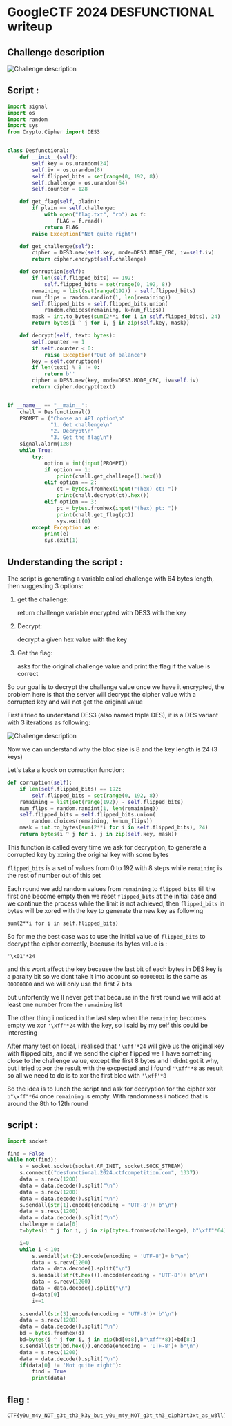 # GoogleCTF 2024 DESFUNCTIONAL writeup

## Challenge description

![Challenge description](assets/Description.png)


## Script :

```python
import signal
import os
import random
import sys
from Crypto.Cipher import DES3


class Desfunctional:
    def __init__(self):
        self.key = os.urandom(24)
        self.iv = os.urandom(8)
        self.flipped_bits = set(range(0, 192, 8))
        self.challenge = os.urandom(64)
        self.counter = 128

    def get_flag(self, plain):
        if plain == self.challenge:
            with open("flag.txt", "rb") as f:
                FLAG = f.read()
            return FLAG
        raise Exception("Not quite right")

    def get_challenge(self):
        cipher = DES3.new(self.key, mode=DES3.MODE_CBC, iv=self.iv)
        return cipher.encrypt(self.challenge)

    def corruption(self):
        if len(self.flipped_bits) == 192:
            self.flipped_bits = set(range(0, 192, 8))
        remaining = list(set(range(192)) - self.flipped_bits)
        num_flips = random.randint(1, len(remaining))
        self.flipped_bits = self.flipped_bits.union(
            random.choices(remaining, k=num_flips))
        mask = int.to_bytes(sum(2**i for i in self.flipped_bits), 24)
        return bytes(i ^ j for i, j in zip(self.key, mask))

    def decrypt(self, text: bytes):
        self.counter -= 1
        if self.counter < 0:
            raise Exception("Out of balance")
        key = self.corruption()
        if len(text) % 8 != 0:
            return b''
        cipher = DES3.new(key, mode=DES3.MODE_CBC, iv=self.iv)
        return cipher.decrypt(text)


if __name__ == "__main__":
    chall = Desfunctional()
    PROMPT = ("Choose an API option\n"
              "1. Get challenge\n"
              "2. Decrypt\n"
              "3. Get the flag\n")
    signal.alarm(128)
    while True:
        try:
            option = int(input(PROMPT))
            if option == 1:
                print(chall.get_challenge().hex())
            elif option == 2:
                ct = bytes.fromhex(input("(hex) ct: "))
                print(chall.decrypt(ct).hex())
            elif option == 3:
                pt = bytes.fromhex(input("(hex) pt: "))
                print(chall.get_flag(pt))
                sys.exit(0)
        except Exception as e:
            print(e)
            sys.exit(1)
```

## Understanding the script :

The script is generating a variable called challenge with 64 bytes length, then suggesting 3 options:

1) get the challenge:

	return challenge variable encrypted with DES3 with the key

3) Decrypt:

	decrypt a given hex value with the key

5) Get the flag:

	asks for the original challenge value and print the flag if the value is correct


So our goal is to decrypt the challenge value once we have it encrypted, the problem here is that the server will decrypt the cipher value with a corrupted key and will not get the original value

First i tried to understand DES3 (also named triple DES), it is a DES variant with 3 iterations as following:

![Challenge description](assets/triple_des.png)
 

Now we can understand why the bloc size is 8 and the key length is 24 (3 keys)







Let's take a loock on corruption function:

```python
def corruption(self):
    if len(self.flipped_bits) == 192:
        self.flipped_bits = set(range(0, 192, 8))
    remaining = list(set(range(192)) - self.flipped_bits)
    num_flips = random.randint(1, len(remaining))
    self.flipped_bits = self.flipped_bits.union(
        random.choices(remaining, k=num_flips))
    mask = int.to_bytes(sum(2**i for i in self.flipped_bits), 24)
    return bytes(i ^ j for i, j in zip(self.key, mask))
```

This function is called every time we ask for decryption, to generate a corrupted key by xoring the original key with some bytes


`flipped_bits` is a set of values from 0 to 192 with 8 steps while `remaining` is the rest of number out of this set

Each round we add random values from `remaining` to `flipped_bits` till the first one become empty then we reset `flipped_bits` at the initial case and we continue the process while the limit is not achieved, then `flipped_bits` in bytes will be xored with the key to generate the new key as following

```
sum(2**i for i in self.flipped_bits)
```


So for me the best case was to use the initial value of `flipped_bits` to decrypt the cipher correctly, because its bytes value is :

```
'\x01'*24
```

and this wont affect the key because the last bit of each bytes in DES key is a paraity bit so we dont take it into account so `00000001` is the same as `00000000` and we will only use the first 7 bits


but unfortently we ll never get that because in the first round we will add at least one number from the `remaining` list


The other thing i noticed in the last step when the `remaining` becomes empty we xor `'\xff'*24` with the key, so i said by my self this could be interesting


After many test on local, i realised that `'\xff'*24` will give us the original key with flipped bits, and if we
send the cipher flipped we ll have something close to the challenge value, except the first 8 bytes and i didnt got it why, but i tried to xor the result with the excpected and i found `'\xff'*8` as result so all we need to do is to xor the first bloc with `'\xff'*8`

So the idea is to lunch the script and ask for decryption for the cipher xor  `b"\xff"*64` once `remaining` is empty. With randomness i noticed that is around the 8th to 12th round

## script :
```python
import socket

find = False
while not(find):
	s = socket.socket(socket.AF_INET, socket.SOCK_STREAM)
	s.connect(("desfunctional.2024.ctfcompetition.com", 1337))
	data = s.recv(1200)
	data = data.decode().split("\n")
	data = s.recv(1200)
	data = data.decode().split("\n")
	s.sendall(str(1).encode(encoding = 'UTF-8')+ b"\n")
	data = s.recv(1200)
	data = data.decode().split("\n")
	challenge = data[0]
	t=bytes(i ^ j for i, j in zip(bytes.fromhex(challenge), b"\xff"*64))

	i=0
	while i < 10:
		s.sendall(str(2).encode(encoding = 'UTF-8')+ b"\n")
		data = s.recv(1200)
		data = data.decode().split("\n")
		s.sendall(str(t.hex()).encode(encoding = 'UTF-8')+ b"\n")
		data = s.recv(1200)
		data = data.decode().split("\n")
		d=data[0]
		i+=1
		
	s.sendall(str(3).encode(encoding = 'UTF-8')+ b"\n")
	data = s.recv(1200)
	data = data.decode().split("\n")
	bd = bytes.fromhex(d)
	bd=bytes(i ^ j for i, j in zip(bd[0:8],b"\xff"*8))+bd[8:]
	s.sendall(str(bd.hex()).encode(encoding = 'UTF-8')+ b"\n")
	data = s.recv(1200)
	data = data.decode().split("\n")
	if(data[0] != 'Not quite right'):
		find = True
		print(data)
```

## flag :
```
CTF{y0u_m4y_NOT_g3t_th3_k3y_but_y0u_m4y_NOT_g3t_th3_c1ph3rt3xt_as_w3ll}
```


 







